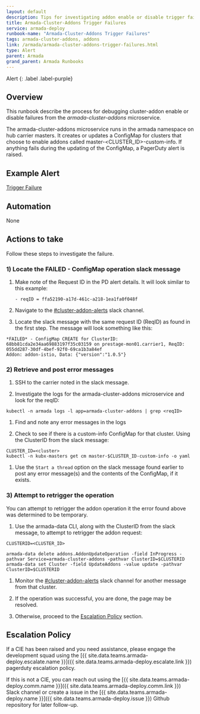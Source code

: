 ```yaml
---
layout: default
description: Tips for investigating addon enable or disable trigger failures from the armada-cluster-addons microservice.
title: Armada-Cluster-Addons Trigger Failures
service: armada-deploy
runbook-name: "Armada-Cluster-Addons Trigger Failures"
tags: armada-cluster-addons, addons
link: /armada/armada-cluster-addons-trigger-failures.html
type: Alert
parent: Armada
grand_parent: Armada Runbooks
---
```


Alert
{: .label .label-purple}

## Overview

This runbook describe the process for debugging cluster-addon enable or disable failures from the *armada-cluster-addons* microservice.

The armada-cluster-addons microservice runs in the armada namespace on hub carrier masters. It creates or updates a ConfigMap for clusters that choose to enable addons called master-<CLUSTER_ID>-custom-info. If anything fails during the updating of the ConfigMap, a PagerDuty alert is raised.

## Example Alert

[Trigger Failure](https://ibm.pagerduty.com/alerts/PQNVGV3)

## Automation

None

## Actions to take

Follow these steps to investigate the failure.

### 1) Locate the FAILED - ConfigMap operation slack message 

1. Make note of the Request ID in the PD alert details. It will look similar to this example:

   ~~~
   - reqID = ffa52190-a17d-461c-a218-1ea1fa0f048f
   ~~~

1. Navigate to the [#cluster-addon-alerts](https://ibm-argonauts.slack.com/messages/CFLG05ZBP) slack channel.

1. Locate the slack message with the same request ID (ReqID) as found in the first step. The message will look something like this:

~~~
*FAILED* - ConfigMap CREATE for ClusterID: 68bb81cda2e34aa69883197f35c03159 on prestage-mon01.carrier1, ReqID: 055dd287-30df-4bef-92f0-69ca1b3a84ef
Addon: addon-istio, Data: {"version":"1.0.5"}
~~~

### 2) Retrieve and post error messages

1. SSH to the carrier noted in the slack message.

1. Investigate the logs for the armada-cluster-addons microservice and look for the reqID:

~~~
kubectl -n armada logs -l app=armada-cluster-addons | grep <reqID>
~~~

1. Find and note any error messages in the logs

1. Check to see if there is a custom-info ConfigMap for that cluster. Using the ClusterID from the slack message:

~~~
CLUSTER_ID=<cluster>
kubectl -n kubx-masters get cm master-$CLUSTER_ID-custom-info -o yaml
~~~

1. Use the `Start a thread` option on the slack message found earlier to post any error message(s) and the contents of the ConfigMap, if it exists.

### 3) Attempt to retrigger the operation

You can attempt to retrigger the addon operation it the error found above was determined to be temporary.

1. Use the armada-data CLI, along with the ClusterID from the slack message, to attempt to retrigger the addon request:

~~~
CLUSTERID=<CLUSTER_ID>

armada-data delete addons.AddonUpdateOperation -field InProgress -pathvar Service=armada-cluster-addons -pathvar ClusterID=$CLUSTERID
armada-data set Cluster -field UpdateAddons -value update -pathvar ClusterID=$CLUSTERID
~~~

1. Monitor the [#cluster-addon-alerts](https://ibm-argonauts.slack.com/messages/CFLG05ZBP) slack channel for another message from that cluster.

1. If the operation was successful, you are done, the page may be resolved.

1. Otherwise, proceed to the [Escalation Policy](#escalation-policy) section.

## Escalation Policy

If a CIE has been raised and you need assistance, please engage the development squad using the [{{ site.data.teams.armada-deploy.escalate.name }}]({{ site.data.teams.armada-deploy.escalate.link }}) pagerduty escalation policy.

If this is not a CIE, you can reach out using the [{{ site.data.teams.armada-deploy.comm.name }}]({{ site.data.teams.armada-deploy.comm.link }}) Slack channel or create a issue in the [{{ site.data.teams.armada-deploy.name }}]({{ site.data.teams.armada-deploy.issue }}) Github repository for later follow-up.
